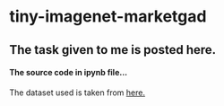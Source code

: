 # tiny-imagenet-marketgad

## The task given to me is posted here.

<h4>The source code in ipynb file... </h4>

The dataset used is taken from <a href="https://drive.google.com/file/d/1h_J2ehtdpE_vqKawhGHy205pjPhvv5_p/view" > here. </a>
